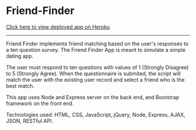# Friend-Finder

[Click here to view deployed app on Heroku](https://makicoding-friend-finder.herokuapp.com/)
***
Friend Finder implements friend matching based on the user's responses to a ten question survey. The Friend Finder App is meant to simulate a simple dating app.

The user must respond to ten questions with values of 1 (Strongly Disagree) to 5 (Strongly Agree). When the questionnaire is submited, the script will match the user with the existing user record and select a friend who is the best match.

This app uses Node and Express server on the back end, and Bootstrap framework on the front end.

Technologies used: HTML, CSS, JavaScript, jQuery, Node, Express, AJAX, JSON, RESTful API.